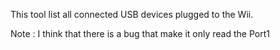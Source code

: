This tool list all connected USB devices plugged to the Wii.

Note : I think that there is a bug that make it only read the Port1
